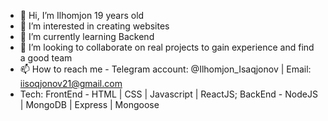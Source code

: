 - 👋 Hi, I’m Ilhomjon 19 years old
- 👀 I’m interested in creating websites
- 🌱 I’m currently learning Backend
- 💞️ I’m looking to collaborate on real projects to gain experience and find a good team
- 📫 How to reach me - Telegram account: @Ilhomjon_Isaqjonov | Email: iisoqjonov21@gmail.com
- Tech: FrontEnd - HTML | CSS | Javascript | ReactJS; BackEnd - NodeJS | MongoDB | Express | Mongoose
